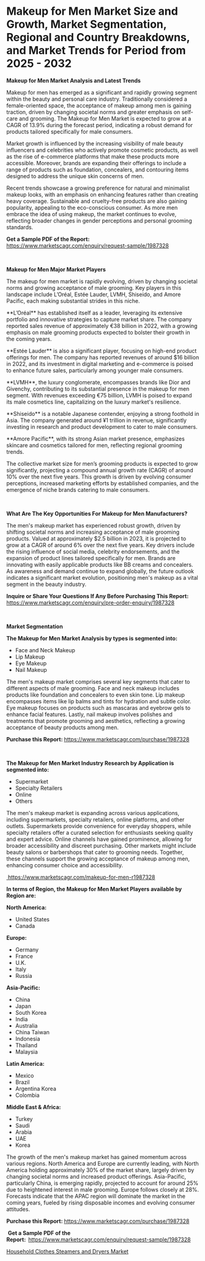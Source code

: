 <p><h1>Makeup for Men Market Size and Growth, Market Segmentation, Regional and Country Breakdowns, and Market Trends for Period from 2025 -  2032</h1></p><p><strong>Makeup for Men Market Analysis and Latest Trends</strong></p>
<p><p>Makeup for men has emerged as a significant and rapidly growing segment within the beauty and personal care industry. Traditionally considered a female-oriented space, the acceptance of makeup among men is gaining traction, driven by changing societal norms and greater emphasis on self-care and grooming. The Makeup for Men Market is expected to grow at a CAGR of 13.9% during the forecast period, indicating a robust demand for products tailored specifically for male consumers.</p><p>Market growth is influenced by the increasing visibility of male beauty influencers and celebrities who actively promote cosmetic products, as well as the rise of e-commerce platforms that make these products more accessible. Moreover, brands are expanding their offerings to include a range of products such as foundation, concealers, and contouring items designed to address the unique skin concerns of men.</p><p>Recent trends showcase a growing preference for natural and minimalist makeup looks, with an emphasis on enhancing features rather than creating heavy coverage. Sustainable and cruelty-free products are also gaining popularity, appealing to the eco-conscious consumer. As more men embrace the idea of using makeup, the market continues to evolve, reflecting broader changes in gender perceptions and personal grooming standards.</p></p>
<p><strong>Get a Sample PDF of the Report:&nbsp;</strong> <a href="https://www.marketscagr.com/enquiry/request-sample/1987328?utm_campaign=2239&utm_medium=2&utm_source=Github&utm_content=ia&utm_term=08022025&utm_id=makeup-for-men">https://www.marketscagr.com/enquiry/request-sample/1987328</a></p>
<p>&nbsp;</p>
<p><strong>Makeup for Men Major Market Players</strong></p>
<p><p>The makeup for men market is rapidly evolving, driven by changing societal norms and growing acceptance of male grooming. Key players in this landscape include L’Oréal, Estée Lauder, LVMH, Shiseido, and Amore Pacific, each making substantial strides in this niche.</p><p>**L’Oréal** has established itself as a leader, leveraging its extensive portfolio and innovative strategies to capture market share. The company reported sales revenue of approximately €38 billion in 2022, with a growing emphasis on male grooming products expected to bolster their growth in the coming years. </p><p>**Estée Lauder** is also a significant player, focusing on high-end product offerings for men. The company has reported revenues of around $16 billion in 2022, and its investment in digital marketing and e-commerce is poised to enhance future sales, particularly among younger male consumers.</p><p>**LVMH**, the luxury conglomerate, encompasses brands like Dior and Givenchy, contributing to its substantial presence in the makeup for men segment. With revenues exceeding €75 billion, LVMH is poised to expand its male cosmetics line, capitalizing on the luxury market's resilience.</p><p>**Shiseido** is a notable Japanese contender, enjoying a strong foothold in Asia. The company generated around ¥1 trillion in revenue, significantly investing in research and product development to cater to male consumers. </p><p>**Amore Pacific**, with its strong Asian market presence, emphasizes skincare and cosmetics tailored for men, reflecting regional grooming trends. </p><p>The collective market size for men’s grooming products is expected to grow significantly, projecting a compound annual growth rate (CAGR) of around 10% over the next five years. This growth is driven by evolving consumer perceptions, increased marketing efforts by established companies, and the emergence of niche brands catering to male consumers.</p></p>
<p>&nbsp;</p>
<p><strong>What Are The Key Opportunities For Makeup for Men Manufacturers?</strong></p>
<p><p>The men's makeup market has experienced robust growth, driven by shifting societal norms and increasing acceptance of male grooming products. Valued at approximately $2.5 billion in 2023, it is projected to grow at a CAGR of around 6% over the next five years. Key drivers include the rising influence of social media, celebrity endorsements, and the expansion of product lines tailored specifically for men. Brands are innovating with easily applicable products like BB creams and concealers. As awareness and demand continue to expand globally, the future outlook indicates a significant market evolution, positioning men's makeup as a vital segment in the beauty industry.</p></p>
<p><strong>Inquire or Share Your Questions If Any Before Purchasing This Report:</strong> <a href="https://www.marketscagr.com/enquiry/pre-order-enquiry/1987328?utm_campaign=2239&utm_medium=2&utm_source=Github&utm_content=ia&utm_term=08022025&utm_id=makeup-for-men">https://www.marketscagr.com/enquiry/pre-order-enquiry/1987328</a></p>
<p>&nbsp;</p>
<p><strong>Market Segmentation</strong></p>
<p><strong>The Makeup for Men Market Analysis by types is segmented into:</strong></p>
<p><ul><li>Face and Neck Makeup</li><li>Lip Makeup</li><li>Eye Makeup</li><li>Nail Makeup</li></ul></p>
<p><p>The men's makeup market comprises several key segments that cater to different aspects of male grooming. Face and neck makeup includes products like foundation and concealers to even skin tone. Lip makeup encompasses items like lip balms and tints for hydration and subtle color. Eye makeup focuses on products such as mascaras and eyebrow gels to enhance facial features. Lastly, nail makeup involves polishes and treatments that promote grooming and aesthetics, reflecting a growing acceptance of beauty products among men.</p></p>
<p><strong>Purchase this Report:&nbsp;</strong><a href="https://www.marketscagr.com/purchase/1987328?utm_campaign=2239&utm_medium=2&utm_source=Github&utm_content=ia&utm_term=08022025&utm_id=makeup-for-men">https://www.marketscagr.com/purchase/1987328</a></p>
<p>&nbsp;</p>
<p><strong>The Makeup for Men Market Industry Research by Application is segmented into:</strong></p>
<p><ul><li>Supermarket</li><li>Specialty Retailers</li><li>Online</li><li>Others</li></ul></p>
<p><p>The men's makeup market is expanding across various applications, including supermarkets, specialty retailers, online platforms, and other outlets. Supermarkets provide convenience for everyday shoppers, while specialty retailers offer a curated selection for enthusiasts seeking quality and expert advice. Online channels have gained prominence, allowing for broader accessibility and discreet purchasing. Other markets might include beauty salons or barbershops that cater to grooming needs. Together, these channels support the growing acceptance of makeup among men, enhancing consumer choice and accessibility.</p></p>
<p><a href="https://www.marketscagr.com/makeup-for-men-r1987328?utm_campaign=2239&utm_medium=2&utm_source=Github&utm_content=ia&utm_term=08022025&utm_id=makeup-for-men">&nbsp;https://www.marketscagr.com/makeup-for-men-r1987328</a></p>
<p><strong>In terms of Region, the Makeup for Men Market Players available by Region are:</strong></p>
<p>
    <p> <strong> North America: </strong>
        <ul>
            <li>United States</li>
            <li>Canada</li>
        </ul>
        </p> 
    <p> <strong> Europe: </strong>
        <ul>
            <li>Germany</li>
            <li>France</li>
            <li>U.K.</li>
            <li>Italy</li>
            <li>Russia</li>
        </ul>
        </p> 
    <p> <strong> Asia-Pacific: </strong>
        <ul>
            <li>China</li>
            <li>Japan</li>
            <li>South Korea</li>
            <li>India</li>
            <li>Australia</li>
            <li>China Taiwan</li>
            <li>Indonesia</li>
            <li>Thailand</li>
            <li>Malaysia</li>
        </ul>
        </p> 
    <p> <strong> Latin America: </strong>
        <ul>
            <li>Mexico</li>
            <li>Brazil</li>
            <li>Argentina Korea</li>
            <li>Colombia</li>
        </ul>
        </p> 
    <p> <strong> Middle East & Africa: </strong>
        <ul>
            <li>Turkey</li>
            <li>Saudi</li>
            <li>Arabia</li>
            <li>UAE</li>
            <li>Korea</li>
        </ul>
    </p>
    </p>
<p><p>The growth of the men's makeup market has gained momentum across various regions. North America and Europe are currently leading, with North America holding approximately 30% of the market share, largely driven by changing societal norms and increased product offerings. Asia-Pacific, particularly China, is emerging rapidly, projected to account for around 25% due to heightened interest in male grooming. Europe follows closely at 28%. Forecasts indicate that the APAC region will dominate the market in the coming years, fueled by rising disposable incomes and evolving consumer attitudes.</p></p>
<p><strong>Purchase this Report: </strong><a href="https://www.marketscagr.com/purchase/1987328?utm_campaign=2239&utm_medium=2&utm_source=Github&utm_content=ia&utm_term=08022025&utm_id=makeup-for-men">https://www.marketscagr.com/purchase/1987328</a></p>
<p>&nbsp;<strong>Get a Sample PDF of the Report:&nbsp;&nbsp;</strong><a href="https://www.marketscagr.com/enquiry/request-sample/1987328?utm_campaign=2239&utm_medium=2&utm_source=Github&utm_content=ia&utm_term=08022025&utm_id=makeup-for-men">https://www.marketscagr.com/enquiry/request-sample/1987328</a></p>
<p><strong></strong></p>
<p><p><a href="https://github.com/millionkaryn68/Market-Research-Report-List-1/blob/main/household-clothes-steamers-and-dryers-market.md?utm_campaign=2239&utm_medium=2&utm_source=Github&utm_content=ia&utm_term=08022025&utm_id=makeup-for-men">Household Clothes Steamers and Dryers Market</a></p></p>